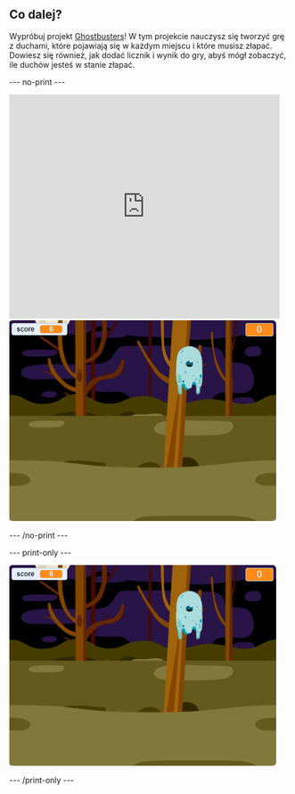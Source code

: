 ## Co dalej?

Wypróbuj projekt [Ghostbusters](https://projects.raspberrypi.org/en/projects/ghostbusters?utm_source=pathway&utm_medium=whatnext&utm_campaign=projects)! W tym projekcie nauczysz się tworzyć grę z duchami, które pojawiają się w każdym miejscu i które musisz złapać. Dowiesz się również, jak dodać licznik i wynik do gry, abyś mógł zobaczyć, ile duchów jesteś w stanie złapać.

\--- no-print \---

<div class="scratch-preview">
  <iframe allowtransparency="true" width="485" height="402" src="https://scratch.mit.edu/projects/embed/276874679/?autostart=false" frameborder="0" scrolling="no"></iframe>
  <img src="images/ghostbusters-static.png">
</div>

\--- /no-print \---

\--- print-only \---

![prezentacja](images/ghostbusters-static.png)

\--- /print-only \---
